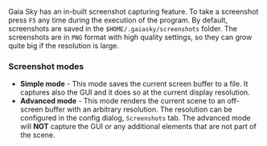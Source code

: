 Gaia Sky has an in-built screenshot capturing feature. To take a screenshot press `F5` any time during the execution of the program.
By default, screenshots are saved in the `$HOME/.gaiasky/screenshots` folder. The screenshots are in `PNG` format with high quality settings, so they can grow quite big if the resolution is large.

### Screenshot modes

*  **Simple mode** - This mode saves the current screen buffer to a file. It captures also the GUI and it does so at the current display resolution.
*  **Advanced mode** - This mode renders the current scene to an off-screen buffer with an arbitrary resolution. The resolution can be configured in the config dialog, `Screenshots` tab. The advanced mode will **NOT** capture the GUI or any additional elements that are not part of the scene.
 
